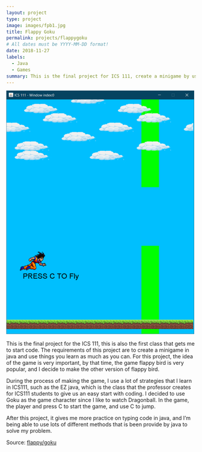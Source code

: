 ```yaml
---
layout: project
type: project
image: images/fpb1.jpg
title: Flappy Goku
permalink: projects/flappygoku
# All dates must be YYYY-MM-DD format!
date: 2018-11-27
labels:
  - Java
  - Games
summary: This is the final project for ICS 111, create a minigame by using java.
---
```


<img class="ui medium right floated rounded image" src="../images/fpb1.jpg">

This is the final project for the ICS 111, this is also the first class that gets me to start code. The requirements of this project are to create a minigame in java and use things you learn as much as you can. For this project, the idea of the game is very important, by that time, the game flappy bird is very popular, and I decide to make the other version of flappy bird.

During the process of making the game, I use a lot of strategies that I learn in ICS111, such as the EZ java, which is the class that the professor creates for ICS111 students to give us an easy start with coding. I decided to use Goku as the game character since I like to watch Dragonball. In the game, the player and press C to start the game, and use C to jump.

After this project, it gives me more practice on typing code in java, and I’m being able to use lots of different methods that is been provide by java to solve my problem.


Source: <a href="https://github.com/ShengT-Jin/sudokusolver"><i class="large github icon"></i>flappy/goku</a>



